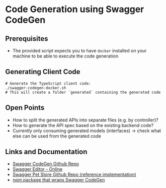 # Code Generation using Swagger CodeGen

## Prerequisites

- The provided script expects you to have `docker` installed on your machine to be able to execute the code generation 


## Generating Client Code

```shell
# Generate the TypeScript client code:
./swagger-codegen-docker.sh
# This will create a folder `generated` containing the generated code
```


## Open Points

- How to split the generated APIs into separate files (e.g. by controller)?
- How to generate the API spec based on the existing backend code?
- Currently only consuming generated models (interfaces) -> check what else can be used from the generated code

## Links and Documentation

- [Swagger CodeGen Github Repo](https://github.com/swagger-api/swagger-codegen)
- [Swagger Editor - Online](https://editor.swagger.io/)
- [Swagger Pet Store Github Repo (reference implementation)](https://github.com/swagger-api/swagger-petstore)
- [npm package that wraps Swagger CodeGen](https://www.npmjs.com/package/@openapitools/openapi-generator-cli)
